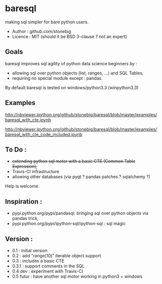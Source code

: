 baresql
=======

making sql simpler for bare python users.

 * Author : github.com/stonebig
 * Licence : MIT (should it be BSD 3-clause ? not an expert)


Goals
------
baresql improves sql agility of python data science beginners by :
 * allowing sql over python objects (list, ranges, ...) and SQL Tables,
 * requiring no special module except : pandas. 

By default baresql is tested on windows/python3.3 (winpython3.3)

Examples
--------
http://nbviewer.ipython.org/github/stonebig/baresql/blob/master/examples/baresql_with_cte.ipynb

http://nbviewer.ipython.org/github/stonebig/baresql/blob/master/examples/baresql_with_cte_code_included.ipynb

To Do :
-------

 * ~~extending python sql motor with a basic CTE (Common Table Expression),~~
 * Travis-CI infrastructure
 * allowing other databases (via pyqt ? pandas patches ? sqlalchemy ?)

Help is welcome.


Inspiration :
-------------
 * pypi.python.org/pypi/pandasql‎: bringing sql over python objects via pandas trick,
 * pypi.python.org/pypi/ipython-sql/ipython-sql :  sql magic

Version : 
---------
 * 0.1 : initial version
 * 0.2 : add "range(10)" iterable object support 
 * 0.3 : includes a basic CTE
 * 0.3.1 : support comments in the SQL
 * 0.4 dev : experiment with Travis-CI
 * 0.5 futur : have another sql motor working in python3 + windows
